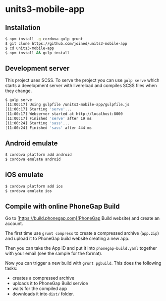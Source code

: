 units3-mobile-app
=====================

## Installation

```bash
$ npm install -g cordova gulp grunt
$ git clone https://github.com/joined/units3-mobile-app
$ cd units3-mobile-app
$ npm install && gulp install
```

## Development server

This project uses SCSS. To serve the project you can use `gulp serve` which starts a development server
with livereload and compiles SCSS files when they change.

```bash
$ gulp serve
[11:00:17] Using gulpfile /units3-mobile-app/gulpfile.js
[11:00:17] Starting 'serve'...
[11:00:17] Webserver started at http://localhost:8000
[11:00:17] Finished 'serve' after 19 ms
[11:00:24] Starting 'sass'...
[11:00:24] Finished 'sass' after 444 ms
```

## Android emulate

```bash
$ cordova platform add android
$ cordova emulate android
```

## iOS emulate

```bash
$ cordova platform add ios
$ cordova emulate ios
```

## Compile with online PhoneGap Build

Go to [https://build.phonegap.com](PhoneGap Build website) and create an account.

The first time use `grunt compress` to create a compressed archive (`app.zip`) and upload it to PhoneGap build website
creating a new app.

Then you can take the App ID and put it into `phonegap-build.yaml` together with your email (see the sample for the format).

Now you can trigger a new build with `grunt pgbuild`. This does the following tasks:

+ creates a compressed archive
+ uploads it to PhoneGap Build service
+ waits for the compiled app
+ downloads it into `dist/` folder.
